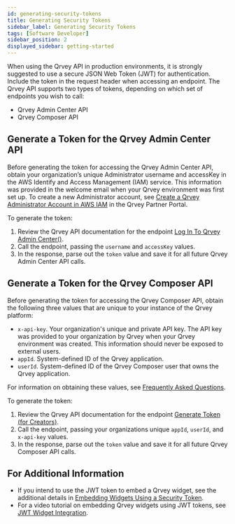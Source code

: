 ```yaml
---
id: generating-security-tokens
title: Generating Security Tokens
sidebar_label: Generating Security Tokens
tags: [Software Developer]
sidebar_position: 2
displayed_sidebar: getting-started
---
```


<div style={{textAlign: "justify"}}>

When using the Qrvey API in production environments, it is strongly suggested to use a secure JSON Web Token (JWT) for authentication. Include the token in the request header when accessing an endpoint. The Qrvey API supports two types of tokens, depending on which set of endpoints you wish to call:
* Qrvey Admin Center API
* Qrvey Composer API

## Generate a Token for the Qrvey Admin Center API
Before generating the token for accessing the Qrvey Admin Center API, obtain your organization’s unique Administrator username and accessKey in the AWS Identify and Access Management (IAM) service. This information was provided in the welcome email when your Qrvey environment was first set up. To create a new Administrator account, see [Create a Qrvey Administrator Account in AWS IAM](../../admin/create-admin-using-aws-iam.md) in the Qrvey Partner Portal.

To generate the token:
1. Review the Qrvey API documentation for the endpoint [Log In To Qrvey Admin Center()](https://qrvey.stoplight.io/docs/qrvey-api-doc/14715a09b2bc0-log-in-to-qrvey-admin-center).
2. Call the endpoint, passing the `username` and `accessKey` values.
3. In the response, parse out the `token` value and save it for all future Qrvey Admin Center API calls.


## Generate a Token for the Qrvey Composer API
Before generating the token for accessing the Qrvey Composer API, obtain the following three values that are unique to your instance of the Qrvey platform:

* `x-api-key`. Your organization's unique and private API key. The API key was provided to your organization by Qrvey when your Qrvey environment was created. This information should never be exposed to external users. 
* `appId`. System-defined ID of the Qrvey application.
* `userId`. System-defined ID of the Qrvey Composer user that owns the Qrvey application.

For information on obtaining these values, see [Frequently Asked Questions](../../getting-started/faqs.md).

To generate the token:
1. Review the Qrvey API documentation for the endpoint [Generate Token (for Creators)](https://qrvey.stoplight.io/docs/qrvey-api-doc/ff0303fef339a-generate-token-for-creators).
2. Call the endpoint, passing your organizations unique `appId`, `userId`, and `x-api-key` values.
3. In the response, parse out the `token` value and save it for all future Qrvey Composer API calls.

## For Additional Information
* If you intend to use the JWT token to embed a Qrvey widget, see the additional details in [Embedding Widgets Using a Security Token](../04-Embedding%20Qrvey%20Widgets/embedding-widgets-security-token.md).
* For a video tutorial on embedding Qrvey widgets using JWT tokens, see [JWT Widget Integration](../../video-training/legacy/jwt-widget.md). 


</div>